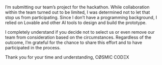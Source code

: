 I’m submitting our team’s project for the hackathon. While collaboration within the team turned out to be limited, I was determined not to let that stop us from participating.
Since I don’t have a programming background, I relied on Lovable and other AI tools to design and build the prototype.

I completely understand if you decide not to select us or even remove our team from consideration based on the circumstances. Regardless of the outcome, I’m grateful for the chance to share this effort and to have participated in the process.

Thank you for your time and understanding,
CØSMIC CODΞX
